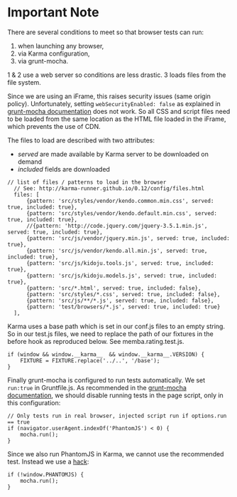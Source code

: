 # Important Note

There are several conditions to meet so that browser tests can run:

1. when launching any browser,
2. via Karma configuration,
3. via grunt-mocha.

1 & 2 use a web server so conditions are less drastic. 3 loads files from the file system.

Since we are using an iFrame, this raises security issues (same origin policy).
Unfortunately, setting ```webSecurityEnabled: false``` as explained in [grunt-mocha documentation](https://github.com/kmiyashiro/grunt-mocha#optionspage) does not work.
So all CSS and script files need to be loaded from the same location as the HTML file loaded in the iFrame, which prevents the use of CDN.

The files to load are described with two attributes:
- *served* are made available by Karma server to be downloaded on demand
- *included* fields are downloaded

```
// list of files / patterns to load in the browser
  // See: http://karma-runner.github.io/0.12/config/files.html
  files: [
      {pattern: 'src/styles/vendor/kendo.common.min.css', served: true, included: true},
      {pattern: 'src/styles/vendor/kendo.default.min.css', served: true, included: true},
      //{pattern: 'http://code.jquery.com/jquery-3.5.1.min.js', served: true, included: true},
      {pattern: 'src/js/vendor/jquery.min.js', served: true, included: true},
      {pattern: 'src/js/vendor/kendo.all.min.js', served: true, included: true},
      {pattern: 'src/js/kidoju.tools.js', served: true, included: true},
      {pattern: 'src/js/kidoju.models.js', served: true, included: true},
      {pattern: 'src/*.html', served: true, included: false},
      {pattern: 'src/styles/*.css', served: true, included: false},
      {pattern: 'src/js/**/*.js', served: true, included: false},
      {pattern: 'test/browsers/*.js', served: true, included: true}
  ],
```

Karma uses a base path which is set in our conf.js files to an empty string.
So in our test.js files, we need to replace the path of our fixtures in the before hook as reproduced below.
See memba.rating.test.js.

```
if (window && window.__karma__  && window.__karma__.VERSION) {
    FIXTURE = FIXTURE.replace('../..', '/base');
}
```

Finally grunt-mocha is configured to run tests automatically. We set ```run:true``` in Gruntfile.js.
As recommended in the [grunt-mocha documentation](https://github.com/kmiyashiro/grunt-mocha#optionsrun),
we should disable running tests in the page script, only in this configuration:

```
// Only tests run in real browser, injected script run if options.run == true
if (navigator.userAgent.indexOf('PhantomJS') < 0) {
    mocha.run();
}
```

Since we also run PhantomJS in Karma, we cannot use the recommended test.
Instead we use a [hack](https://github.com/kmiyashiro/grunt-mocha#hacks):

```
if (!window.PHANTOMJS) {
    mocha.run();
}
```
